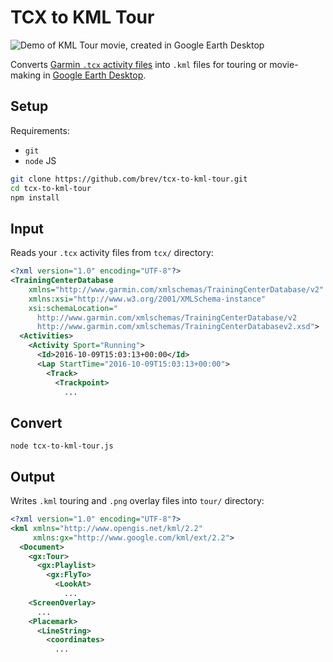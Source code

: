 # TCX to KML Tour

![Demo of KML Tour movie, created in Google Earth Desktop](meta/demo.gif)

Converts [Garmin `.tcx` activity files](https://en.wikipedia.org/wiki/Training_Center_XML)
into `.kml` files for touring or movie-making in
[Google Earth Desktop](https://www.google.com/earth/desktop/).


## Setup

Requirements:
* `git`
* `node` JS

```bash
git clone https://github.com/brev/tcx-to-kml-tour.git
cd tcx-to-kml-tour
npm install
```


## Input

Reads your `.tcx` activity files from `tcx/` directory:

```xml
<?xml version="1.0" encoding="UTF-8"?>
<TrainingCenterDatabase
    xmlns="http://www.garmin.com/xmlschemas/TrainingCenterDatabase/v2"
    xmlns:xsi="http://www.w3.org/2001/XMLSchema-instance"
    xsi:schemaLocation="
      http://www.garmin.com/xmlschemas/TrainingCenterDatabase/v2
      http://www.garmin.com/xmlschemas/TrainingCenterDatabasev2.xsd">
  <Activities>
    <Activity Sport="Running">
      <Id>2016-10-09T15:03:13+00:00</Id>
      <Lap StartTime="2016-10-09T15:03:13+00:00">
        <Track>
          <Trackpoint>
            ...
```


## Convert

```shell
node tcx-to-kml-tour.js
```


## Output

Writes `.kml` touring and `.png` overlay files into `tour/` directory:

```xml
<?xml version="1.0" encoding="UTF-8"?>
<kml xmlns="http://www.opengis.net/kml/2.2"
     xmlns:gx="http://www.google.com/kml/ext/2.2">
  <Document>
    <gx:Tour>
      <gx:Playlist>
        <gx:FlyTo>
          <LookAt>
            ...
    <ScreenOverlay>
      ...
    <Placemark>
      <LineString>
        <coordinates>
          ...
```
